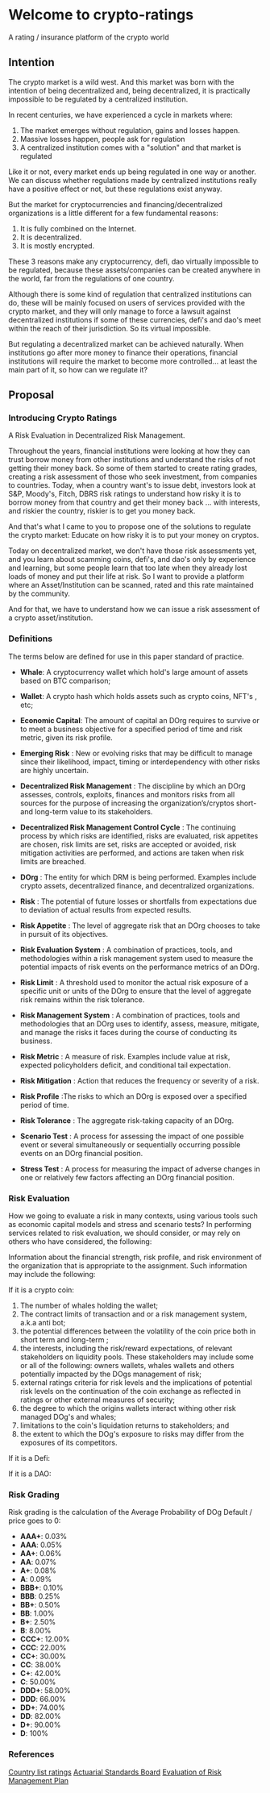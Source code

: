 # Welcome to crypto-ratings

A rating / insurance platform of the crypto world

## Intention

The crypto market is a wild west. And this market was born with the intention of being decentralized and, being decentralized, it is practically impossible to be regulated by a centralized institution.

In recent centuries, we have experienced a cycle in markets where:

1. The market emerges without regulation, gains and losses happen.
2. Massive losses happen, people ask for regulation
3. A centralized institution comes with a "solution" and that market is regulated


Like it or not, every market ends up being regulated in one way or another. We can discuss whether regulations made by centralized institutions really have a positive effect or not, but these regulations exist anyway.

But the market for cryptocurrencies and financing/decentralized organizations is a little different for a few fundamental reasons:

1. It is fully combined on the Internet.
2. It is decentralized.
3. It is mostly encrypted.

These 3 reasons make any cryptocurrency, defi, dao virtually impossible to be regulated, because these assets/companies can be created anywhere in the world, far from the regulations of one country.

Although there is some kind of regulation that centralized institutions can do, these will be mainly focused on users of services provided with the crypto market, and they will only manage to force a lawsuit against decentralized institutions if some of these currencies, defi's and dao's meet within the reach of their jurisdiction. So its virtual impossible.

But regulating a decentralized market can be achieved naturally. When institutions go after more money to finance their operations, financial institutions will require the market to become more controlled... at least the main part of it, so how can we regulate it?
## Proposal

### Introducing Crypto Ratings

A Risk Evaluation in Decentralized Risk Management.

Throughout the years, financial institutions were looking at how they can trust borrow money from other institutions and understand the risks of not getting their money back. So some of them started to create rating grades, creating a risk assessment of those who seek investment, from companies to countries. Today, when a country want's to issue debt, investors look at S&P, Moody's, Fitch, DBRS risk ratings to understand how risky it is to borrow money from that country and get their money back ... with interests, and riskier the country, riskier is to get you money back.

And that's what I came to you to propose one of the solutions to regulate the crypto market: Educate on how risky it is to put your money on cryptos.

Today on decentralized market, we don't have those risk assessments yet, and you learn about scamming coins, defi's, and dao's only by experience and learning, but some people learn that too late when they already lost loads of money and put their life at risk. So I want to provide a platform where an Asset/Institution can be scanned, rated and this rate maintained by the community.

And for that, we have to understand how we can issue a risk assessment of a crypto asset/institution.

### Definitions

The terms below are defined for use in this paper standard of practice.

- **Whale**: A cryptocurrency wallet which hold's large amount of assets based on BTC comparison;
- **Wallet**: A crypto hash which holds assets such as crypto coins, NFT's , etc;
- **Economic Capital**: The amount of capital an DOrg requires to survive or to meet
a business objective for a specified period of time and risk metric, given its risk profile.

- **Emerging Risk** : New or evolving risks that may be difficult to manage since their
likelihood, impact, timing or interdependency with other risks are highly uncertain.

- **Decentralized Risk Management** : The discipline by which an DOrg assesses, controls, exploits, finances and monitors risks from all sources for the purpose
of increasing the organization’s/cryptos short- and long-term value to its stakeholders.

- **Decentralized Risk Management Control Cycle** : The continuing process by which risks are
identified, risks are evaluated, risk appetites are chosen, risk limits are set, risks are
accepted or avoided, risk mitigation activities are performed, and actions are taken when
risk limits are breached.

- **DOrg** : The entity for which DRM is being performed. Examples include crypto assets, decentralized finance, and decentralized organizations.

- **Risk** : The potential of future losses or shortfalls from expectations due to deviation of
actual results from expected results.

- **Risk Appetite** : The level of aggregate risk that an DOrg chooses to take in pursuit
of its objectives.

- **Risk Evaluation System** : A combination of practices, tools, and methodologies within a
risk management system used to measure the potential impacts of risk events on the
performance metrics of an DOrg.

- **Risk Limit** : A threshold used to monitor the actual risk exposure of a specific unit or
units of the DOrg to ensure that the level of aggregate risk remains within the risk
tolerance.

- **Risk Management System** : A combination of practices, tools and methodologies that an
DOrg uses to identify, assess, measure, mitigate, and manage the risks it faces
during the course of conducting its business.

- **Risk Metric** : A measure of risk. Examples include value at risk, expected policyholders
deficit, and conditional tail expectation.

- **Risk Mitigation** : Action that reduces the frequency or severity of a risk.

- **Risk Profile** :The risks to which an DOrg is exposed over a specified period of
time.

- **Risk Tolerance** : The aggregate risk-taking capacity of an DOrg.

- **Scenario Test** : A process for assessing the impact of one possible event or several
simultaneously or sequentially occurring possible events on an DOrg financial
position.

- **Stress Test** : A process for measuring the impact of adverse changes in one or relatively
few factors affecting an DOrg financial position.


### Risk Evaluation

How we going to evaluate a risk in many contexts, using various tools such as economic capital models and stress and scenario tests? In
performing services related to risk evaluation, we should consider, or may rely on others who have considered, the following:

Information about the financial strength, risk profile, and risk environment of the
organization that is appropriate to the assignment. Such information may include
the following:

If it is a crypto coin:

1. The number of whales holding the wallet;
2. The contract limits of transaction and or a risk management system, a.k.a anti bot;
3. the potential differences between the volatility of the coin price both in short term and long-term ;
4. the interests, including the risk/reward expectations, of relevant
 stakeholders on liquidity pools. These stakeholders may include some or all of the following:
 owners wallets, whales wallets and others potentially impacted by the
 DOgs management of risk;
5. external ratings criteria for risk levels and the implications of
 potential risk levels on the continuation of the coin exchange as reflected
 in ratings or other external measures of security;
6. the degree to which the origins wallets interact withing other risk managed DOg's and whales;
7. limitations to the coin's liquidation returns to stakeholders; and
8. the extent to which the DOg's exposure to risks may differ from
 the exposures of its competitors.

 If it is a Defi:
 


If it is a DAO:





### Risk Grading

Risk grading is the calculation of the  Average Probability of DOg Default / price goes to 0:

- **AAA+**: 0.03%
- **AAA**: 0.05%
- **AA+**: 0.06%
- **AA**: 0.07%
- **A+**: 0.08%
- **A**: 0.09%
- **BBB+**: 0.10%
- **BBB**: 0.25%
- **BB+**: 0.50%
- **BB**: 1.00%
- **B+**: 2.50%
- **B**: 8.00%
- **CCC+**: 12.00%
- **CCC**: 22.00%
- **CC+**: 30.00%
- **CC**: 38.00%
- **C+**: 42.00%
- **C**: 50.00%
- **DDD+**: 58.00%
- **DDD**: 66.00%
- **DD+**: 74.00%
- **DD**: 82.00%
- **D+**: 90.00%
- **D**: 100%


### References

[Country list ratings](https://tradingeconomics.com/country-list/rating)
[Actuarial Standards Board](http://www.actuarialstandardsboard.org/wp-content/uploads/2013/12/asop046_165.pdf)
[Evaluation of Risk Management Plan](https://www.managementstudyguide.com/evaluation-of-risk-management-plan.htm)